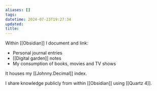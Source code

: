 ```yaml
---
aliases: []
tags: 
datetime: 2024-07-23T19:27:34
updated: 
title: 
---
```

Within [[Obsidian]] I document and link:
- Personal journal entries
- [[Digital garden]] notes
- My consumption of books, movies and TV shows

It houses my [[Johnny.Decimal]] index.

I share knowledge publicly from within [[Obsidian]] using [[Quartz 4]].